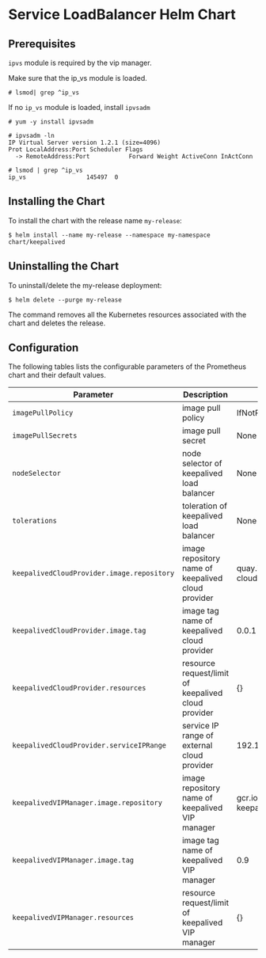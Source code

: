 # Service LoadBalancer Helm Chart

## Prerequisites

`ipvs` module is required by the vip manager.

Make sure that the ip_vs module is loaded.

```
# lsmod| grep ^ip_vs
```

If no `ip_vs` module is loaded, install `ipvsadm`

```console
# yum -y install ipvsadm

# ipvsadm -ln
IP Virtual Server version 1.2.1 (size=4096)
Prot LocalAddress:Port Scheduler Flags
  -> RemoteAddress:Port           Forward Weight ActiveConn InActConn

# lsmod | grep ^ip_vs
ip_vs                 145497  0
```

## Installing the Chart

To install the chart with the release name `my-release`:

```console
$ helm install --name my-release --namespace my-namespace chart/keepalived
```

## Uninstalling the Chart

To uninstall/delete the my-release deployment:

```console
$ helm delete --purge my-release
```

The command removes all the Kubernetes resources associated with the chart and deletes the release.

## Configuration

The following tables lists the configurable parameters of the Prometheus chart and their default values.

Parameter                                       | Description                              | Default
----------------------------------------------- | ---------------------------------------- | -------
`imagePullPolicy`                               | image pull policy                        | IfNotPresent
`imagePullSecrets`                              | image pull secret                        | None
`nodeSelector`                                  | node selector of keepalived load balancer| None
`tolerations`                                   | toleration of keepalived load balancer   | None
`keepalivedCloudProvider.image.repository`      | image repository name of keepalived cloud provider | quay.io/munnerz/keepalived-cloud-provider
`keepalivedCloudProvider.image.tag`             | image tag name of keepalived cloud provider | 0.0.1
`keepalivedCloudProvider.resources`             | resource request/limit of keepalived cloud provider | {}
`keepalivedCloudProvider.serviceIPRange`        | service IP range of external cloud provider | 192.168.1.0/24
`keepalivedVIPManager.image.repository`         | image repository name of keepalived VIP manager | gcr.io/google_containers/kube-keepalived-vip
`keepalivedVIPManager.image.tag`                | image tag name of keepalived VIP manager | 0.9
`keepalivedVIPManager.resources`                | resource request/limit of keepalived VIP manager | {}
